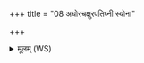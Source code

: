 +++
title = "08 अघोरचक्षुरपतिघ्नी स्योना"

+++
<details><summary>मूलम् (WS)</summary>

अघोरचक्षुरपतिघ्नी स्योना शग्मा सुशेवा सुयमा गृहेषु ।  
प्रजावती वीरसूर्देवृकामेममग्निं गार्हपत्यं सपर्य ॥ ८ ॥
</details>